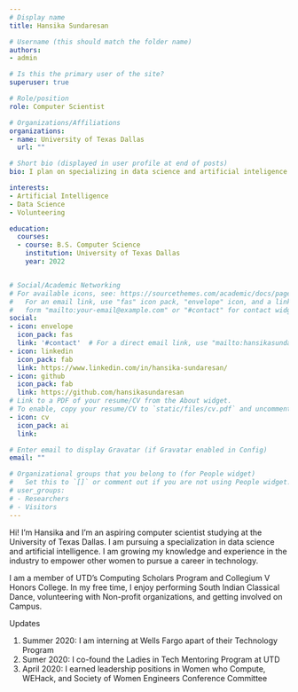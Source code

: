 ```yaml
---
# Display name
title: Hansika Sundaresan

# Username (this should match the folder name)
authors:
- admin

# Is this the primary user of the site?
superuser: true

# Role/position
role: Computer Scientist

# Organizations/Affiliations
organizations:
- name: University of Texas Dallas
  url: ""

# Short bio (displayed in user profile at end of posts)
bio: I plan on specializing in data science and artificial inteligence. 

interests:
- Artificial Intelligence
- Data Science
- Volunteering

education:
  courses:
  - course: B.S. Computer Science
    institution: University of Texas Dallas
    year: 2022


# Social/Academic Networking
# For available icons, see: https://sourcethemes.com/academic/docs/page-builder/#icons
#   For an email link, use "fas" icon pack, "envelope" icon, and a link in the
#   form "mailto:your-email@example.com" or "#contact" for contact widget.
social:
- icon: envelope
  icon_pack: fas
  link: '#contact'  # For a direct email link, use "mailto:hansikasundaresan@gmail.com".
- icon: linkedin
  icon_pack: fab
  link: https://www.linkedin.com/in/hansika-sundaresan/
- icon: github
  icon_pack: fab
  link: https://github.com/hansikasundaresan
# Link to a PDF of your resume/CV from the About widget.
# To enable, copy your resume/CV to `static/files/cv.pdf` and uncomment the lines below.
- icon: cv
  icon_pack: ai
  link:

# Enter email to display Gravatar (if Gravatar enabled in Config)
email: ""

# Organizational groups that you belong to (for People widget)
#   Set this to `[]` or comment out if you are not using People widget.
# user_groups:
# - Researchers
# - Visitors
---
```


Hi! I’m Hansika and I’m an aspiring computer scientist studying at the University of Texas Dallas. I am pursuing a specialization in data science and artificial intelligence. I am growing my knowledge and experience in the industry to empower other women to pursue a career in technology. 

I am a member of UTD’s Computing Scholars Program and Collegium V Honors College. In my free time, I enjoy performing South Indian Classical Dance, volunteering with Non-profit organizations, and getting involved on Campus. 


Updates

1)	Summer 2020: I am interning at Wells Fargo apart of their Technology Program
2)	Sumer 2020: I co-found the Ladies in Tech Mentoring Program at UTD
3)	April 2020: I earned leadership positions in Women who Compute, WEHack, and Society of Women Engineers Conference Committee


